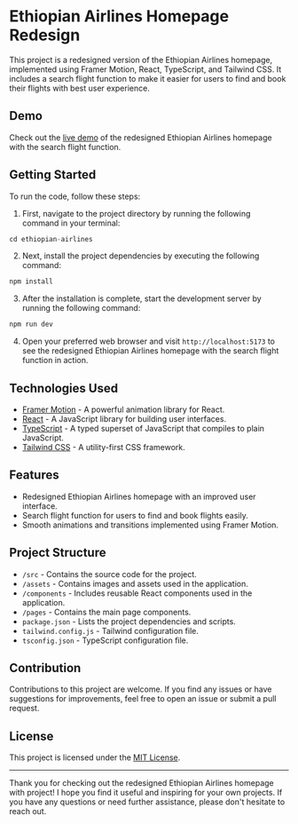 # Ethiopian Airlines Homepage Redesign

This project is a redesigned version of the Ethiopian Airlines homepage, implemented using Framer Motion, React, TypeScript, and Tailwind CSS. It includes a search flight function to make it easier for users to find and book their flights with best user experience.

## Demo

Check out the [live demo](https://ethiopian-airlines.netlify.app/) of the redesigned Ethiopian Airlines homepage with the search flight function.

## Getting Started

To run the code, follow these steps:

1. First, navigate to the project directory by running the following command in your terminal:
```jsx
cd ethiopian-airlines
```

2. Next, install the project dependencies by executing the following command:
```jsx
npm install
```

3. After the installation is complete, start the development server by running the following command:
```jsx
npm run dev
```

4. Open your preferred web browser and visit `http://localhost:5173` to see the redesigned Ethiopian Airlines homepage with the search flight function in action.

## Technologies Used

- [Framer Motion](https://www.framer.com/motion/) - A powerful animation library for React.
- [React](https://reactjs.org/) - A JavaScript library for building user interfaces.
- [TypeScript](https://www.typescriptlang.org/) - A typed superset of JavaScript that compiles to plain JavaScript.
- [Tailwind CSS](https://tailwindcss.com/) - A utility-first CSS framework.

## Features

- Redesigned Ethiopian Airlines homepage with an improved user interface.
- Search flight function for users to find and book flights easily.
- Smooth animations and transitions implemented using Framer Motion.

## Project Structure

- `/src` - Contains the source code for the project.
- `/assets` - Contains images and assets used in the application.
- `/components` - Includes reusable React components used in the application.
- `/pages` - Contains the main page components.
- `package.json` - Lists the project dependencies and scripts.
- `tailwind.config.js` - Tailwind configuration file.
- `tsconfig.json` - TypeScript configuration file.

## Contribution

Contributions to this project are welcome. If you find any issues or have suggestions for improvements, feel free to open an issue or submit a pull request.

## License

This project is licensed under the [MIT License](LICENSE).

---

Thank you for checking out the redesigned Ethiopian Airlines homepage with project! I hope you find it useful and inspiring for your own projects. If you have any questions or need further assistance, please don't hesitate to reach out.
